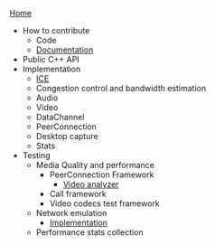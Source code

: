 [Home](/g3doc/index.md)
*   How to contribute
    *   Code
    *   [Documentation](/g3doc/how_to_write_documentation.md)
*   Public C++ API
*   Implementation
    *   [ICE](p2p/g3doc/index.md)
    *   Congestion control and bandwidth estimation
    *   Audio
    *   Video
    *   DataChannel
    *   PeerConnection
    *   Desktop capture
    *   Stats
*   Testing
    *   Media Quality and performance
        *   PeerConnection Framework
            *   [Video analyzer](/test/pc/e2e/g3doc/default_video_quality_analyzer.md)
        *   Call framework
        *   Video codecs test framework
    *   Network emulation
        *   [Implementation](/test/network/g3doc/index.md)
    * Performance stats collection
